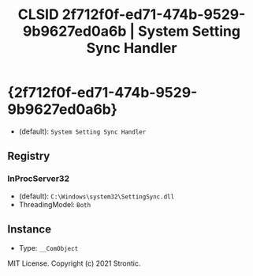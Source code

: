 ﻿---
title: "CLSID 2f712f0f-ed71-474b-9529-9b9627ed0a6b | System Setting Sync Handler"
excerpt: What is COM-Object CLSID 2f712f0f-ed71-474b-9529-9b9627ed0a6b?
---

# {2f712f0f-ed71-474b-9529-9b9627ed0a6b}

* (default): `System Setting Sync Handler`

## Registry


### InProcServer32

* (default): `C:\Windows\system32\SettingSync.dll`
* ThreadingModel: `Both`

## Instance

* Type: `__ComObject`

MIT License. Copyright (c) 2021 Strontic.


